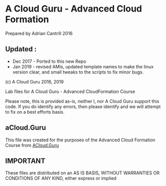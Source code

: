 # A Cloud Guru - Advanced Cloud Formation

Prepared by Adrian Cantrill 2016

## Updated :
- Dec 2017 - Ported to this new Repo
- Jan 2019 - revised AMIs, updated template names to make the linux version clear, and small tweaks to the scripts to fix minor bugs.


(c) A Cloud Guru 2016, 2019


Lab files for A Cloud Guru - Advanced CloudFormation Course

Please note, this is provided as-is, neither I, nor A Cloud Guru support this code. If you do identify any errors, then please identify and we will attempt to fix on a best efforts basis.

## aCloud.Guru
This file was created for the purposes of the Advanced Cloud Formation Course from [ACloud.Guru](https://acloud.guru)

## IMPORTANT
These files are distributed on an AS IS BASIS, WITHOUT WARRANTIES OR CONDITIONS OF ANY KIND, either express or implied


